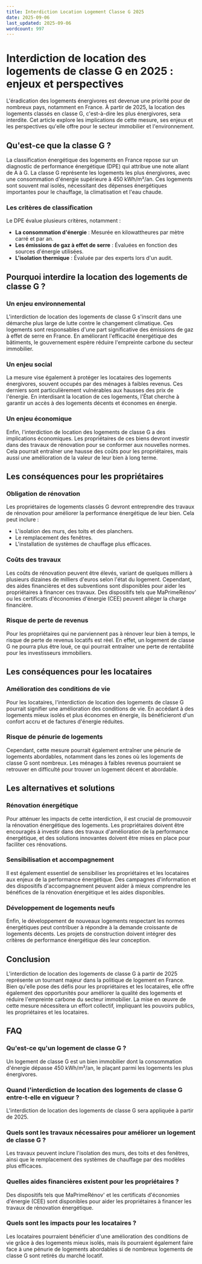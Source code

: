 ```yaml
---
title: Interdiction Location Logement Classe G 2025
date: 2025-09-06
last_updated: 2025-09-06
wordcount: 997
---
```


# Interdiction de location des logements de classe G en 2025 : enjeux et perspectives

L'éradication des logements énergivores est devenue une priorité pour de nombreux pays, notamment en France. À partir de 2025, la location des logements classés en classe G, c'est-à-dire les plus énergivores, sera interdite. Cet article explore les implications de cette mesure, ses enjeux et les perspectives qu'elle offre pour le secteur immobilier et l'environnement.

## Qu'est-ce que la classe G ?

La classification énergétique des logements en France repose sur un diagnostic de performance énergétique (DPE) qui attribue une note allant de A à G. La classe G représente les logements les plus énergivores, avec une consommation d'énergie supérieure à 450 kWh/m²/an. Ces logements sont souvent mal isolés, nécessitant des dépenses énergétiques importantes pour le chauffage, la climatisation et l'eau chaude.

### Les critères de classification

Le DPE évalue plusieurs critères, notamment :

- **La consommation d'énergie** : Mesurée en kilowattheures par mètre carré et par an.
- **Les émissions de gaz à effet de serre** : Évaluées en fonction des sources d'énergie utilisées.
- **L'isolation thermique** : Évaluée par des experts lors d'un audit.

## Pourquoi interdire la location des logements de classe G ?

### Un enjeu environnemental

L'interdiction de location des logements de classe G s'inscrit dans une démarche plus large de lutte contre le changement climatique. Ces logements sont responsables d'une part significative des émissions de gaz à effet de serre en France. En améliorant l'efficacité énergétique des bâtiments, le gouvernement espère réduire l'empreinte carbone du secteur immobilier.

### Un enjeu social

La mesure vise également à protéger les locataires des logements énergivores, souvent occupés par des ménages à faibles revenus. Ces derniers sont particulièrement vulnérables aux hausses des prix de l'énergie. En interdisant la location de ces logements, l'État cherche à garantir un accès à des logements décents et économes en énergie.

### Un enjeu économique

Enfin, l'interdiction de location des logements de classe G a des implications économiques. Les propriétaires de ces biens devront investir dans des travaux de rénovation pour se conformer aux nouvelles normes. Cela pourrait entraîner une hausse des coûts pour les propriétaires, mais aussi une amélioration de la valeur de leur bien à long terme.

## Les conséquences pour les propriétaires

### Obligation de rénovation

Les propriétaires de logements classés G devront entreprendre des travaux de rénovation pour améliorer la performance énergétique de leur bien. Cela peut inclure :

- L'isolation des murs, des toits et des planchers.
- Le remplacement des fenêtres.
- L'installation de systèmes de chauffage plus efficaces.

### Coûts des travaux

Les coûts de rénovation peuvent être élevés, variant de quelques milliers à plusieurs dizaines de milliers d'euros selon l'état du logement. Cependant, des aides financières et des subventions sont disponibles pour aider les propriétaires à financer ces travaux. Des dispositifs tels que MaPrimeRénov' ou les certificats d'économies d'énergie (CEE) peuvent alléger la charge financière.

### Risque de perte de revenus

Pour les propriétaires qui ne parviennent pas à rénover leur bien à temps, le risque de perte de revenus locatifs est réel. En effet, un logement de classe G ne pourra plus être loué, ce qui pourrait entraîner une perte de rentabilité pour les investisseurs immobiliers.

## Les conséquences pour les locataires

### Amélioration des conditions de vie

Pour les locataires, l'interdiction de location des logements de classe G pourrait signifier une amélioration des conditions de vie. En accédant à des logements mieux isolés et plus économes en énergie, ils bénéficieront d'un confort accru et de factures d'énergie réduites.

### Risque de pénurie de logements

Cependant, cette mesure pourrait également entraîner une pénurie de logements abordables, notamment dans les zones où les logements de classe G sont nombreux. Les ménages à faibles revenus pourraient se retrouver en difficulté pour trouver un logement décent et abordable.

## Les alternatives et solutions

### Rénovation énergétique

Pour atténuer les impacts de cette interdiction, il est crucial de promouvoir la rénovation énergétique des logements. Les propriétaires doivent être encouragés à investir dans des travaux d'amélioration de la performance énergétique, et des solutions innovantes doivent être mises en place pour faciliter ces rénovations.

### Sensibilisation et accompagnement

Il est également essentiel de sensibiliser les propriétaires et les locataires aux enjeux de la performance énergétique. Des campagnes d'information et des dispositifs d'accompagnement peuvent aider à mieux comprendre les bénéfices de la rénovation énergétique et les aides disponibles.

### Développement de logements neufs

Enfin, le développement de nouveaux logements respectant les normes énergétiques peut contribuer à répondre à la demande croissante de logements décents. Les projets de construction doivent intégrer des critères de performance énergétique dès leur conception.

## Conclusion

L'interdiction de location des logements de classe G à partir de 2025 représente un tournant majeur dans la politique de logement en France. Bien qu'elle pose des défis pour les propriétaires et les locataires, elle offre également des opportunités pour améliorer la qualité des logements et réduire l'empreinte carbone du secteur immobilier. La mise en œuvre de cette mesure nécessitera un effort collectif, impliquant les pouvoirs publics, les propriétaires et les locataires.

## FAQ

### Qu'est-ce qu'un logement de classe G ?

Un logement de classe G est un bien immobilier dont la consommation d'énergie dépasse 450 kWh/m²/an, le plaçant parmi les logements les plus énergivores.

### Quand l'interdiction de location des logements de classe G entre-t-elle en vigueur ?

L'interdiction de location des logements de classe G sera appliquée à partir de 2025.

### Quels sont les travaux nécessaires pour améliorer un logement de classe G ?

Les travaux peuvent inclure l'isolation des murs, des toits et des fenêtres, ainsi que le remplacement des systèmes de chauffage par des modèles plus efficaces.

### Quelles aides financières existent pour les propriétaires ?

Des dispositifs tels que MaPrimeRénov' et les certificats d'économies d'énergie (CEE) sont disponibles pour aider les propriétaires à financer les travaux de rénovation énergétique.

### Quels sont les impacts pour les locataires ?

Les locataires pourraient bénéficier d'une amélioration des conditions de vie grâce à des logements mieux isolés, mais ils pourraient également faire face à une pénurie de logements abordables si de nombreux logements de classe G sont retirés du marché locatif.
